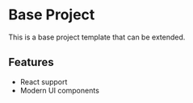 # Base Project

This is a base project template that can be extended.

## Features

-   React support
-   Modern UI components
